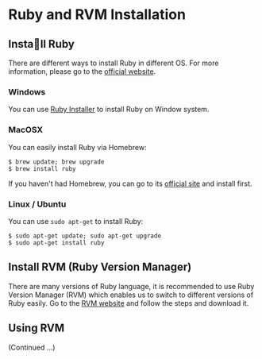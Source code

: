 # Ruby and RVM Installation

## Install Ruby

There are different ways to install Ruby in different OS. For more information, please go to the [official website](https://www.ruby-lang.org/en/documentation/installation/).

### Windows

You can use [Ruby Installer](https://rubyinstaller.org/) to install Ruby on Window system.

### MacOSX

You can easily install Ruby via Homebrew:

```
$ brew update; brew upgrade
$ brew install ruby
```

If you haven't had Homebrew, you can go to its [official site](https://brew.sh/) and install first.

### Linux / Ubuntu

You can use `sudo apt-get` to install Ruby:

```
$ sudo apt-get update; sudo apt-get upgrade
$ sudo apt-get install ruby
```


## Install RVM (Ruby Version Manager)

There are many versions of Ruby language, it is recommended to use Ruby Version Manager (RVM) which enables us to switch to different versions of Ruby easily. Go to the [RVM website](https://rvm.io/) and follow the steps and download it.

## Using RVM

(Continued ...)